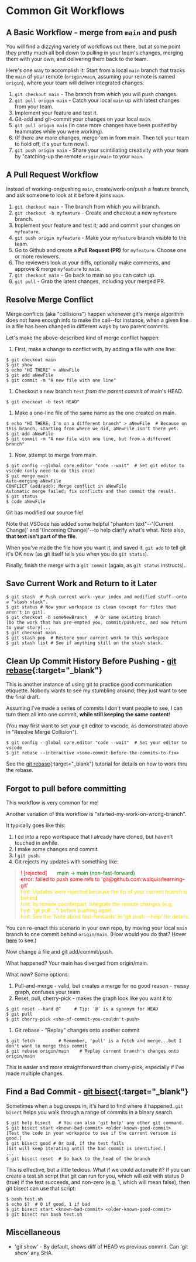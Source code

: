 # Common Git Workflows

## A Basic Workflow - merge from `main` and push
You will find a dizzying variety of workflows out there, but at some point they pretty much all boil down to pulling in your team's changes, merging them with your own, and delivering them back to the team.

Here's one way to accomplish it: Start from a local `main` branch that tracks the `main` of your remote (`origin/main`, assuming your remote is named `origin`), where your team will deliver integrated changes.

1. `git checkout main` - The branch from which you will push changes.
1. `git pull origin main` - Catch your local `main` up with latest changes from your team.
1. Implement your feature and test it.
1. Git-add and git-commit your changes on your local `main`.
1. `git pull origin main` (in case more changes have been pushed by teammates while you were working).
1. (If there *are* more changes, merge 'em in from main.  Then tell your team to hold off, it's your turn now!).
1. `git push origin main` - Share your scintillating creativity with your team by "catching-up the remote `origin/main` to your `main`.

## A Pull Request Workflow
Instead of working-on/pushing `main`, create/work-on/push a feature branch, and ask someone to look at it before it joins `main`.

1. `git checkout main` - The branch from which you will branch.
1. `git checkout -b myfeature` - Create and checkout a new `myfeature` branch.
1. Implement your feature and test it; add and commit your changes on `myfeature`.
1. `git push origin myfeature` - Make your `myfeature` branch visible to the team.
1. Go to Github and create a **Pull Request (PR)** for `myfeature`.  Choose one or more reviewers.
1. The reviewers look at your diffs, optionally make comments, and approve & merge `myfeature` to `main`.
1. `git checkout main` - Go back to main so you can catch up.
1. `git pull` - Grab the latest changes, including your merged PR.

## Resolve Merge Conflict
Merge conflicts (aka "collisions") happen whenever git's merge algorithm does not have enough info to make the call--for instance, when a given line in a file has been changed in different ways by two parent commits.

Let's make the above-described kind of merge conflict happen:

1. First, make a change to conflict with, by adding a file with one line:
```
$ git checkout main
$ git show
$ echo "HI THERE" > aNewFile
$ git add aNewFile
$ git commit -m "A new file with one line"
```
1. Checkout a new branch `test` _from the parent commit_ of main's HEAD.
```
$ git checkout -b test HEAD^
```
1. Make a one-line file of the same name as the one created on main.
```
$ echo "HI THERE, I'm on a different branch" > aNewFile  # Because on this branch, starting from where we did, aNewFile isn't there yet.
$ git add aNewFile
$ git commit -m "A new file with one line, but from a different branch"
```
1. Now, attempt to merge from main.
```
$ git config --global core.editor "code --wait"  # Set git editor to vscode (only need to do this once)
$ git merge main
Auto-merging aNewFile
CONFLICT (add/add): Merge conflict in aNewFile
Automatic merge failed; fix conflicts and then commit the result.
$ git status
$ code aNewFile
```

Git has modified our source file!

Note that VSCode has added some helpful "phantom text"\--'(Current Change)' and '(Incoming Change)'\--to help clarify what's what. Note also, **that text isn't part of the file**.

When you've made the file how you want it, and saved it, `git add` to tell git it's OK now (as git itself tells you when you do `git status`).

Finally, finish the merge with a `git commit` (again, as `git status` instructs)..

## Save Current Work and Return to it Later
```
$ git stash  # Push current work--your index and modified stuff--onto a "stash stack".
$ git status # Now your workspace is clean (except for files that aren't in git).
$ git checkout -b someNewBranch   # Or some existing branch
[Do the work that has pre-empted you, commit/push/etc, and now return to your story]...
$ git checkout main
$ git stash pop  # Restore your current work to this workspace
$ git stash list # See if anything still on the stash stack.
```

## Clean Up Commit History Before Pushing - [git rebase](https://git-scm.com/book/en/v2/Git-Branching-Rebasing){:target="_blank"} 

This is another instance of using git to practice good communication etiquette.  Nobody wants to see my stumbling around; they just want to see the final draft.

Assuming I've made a series of commits I don't want people to see, I can turn them all into one commit, **while still keeping the same content**!

(You may first want to set your git editor to vscode, as demonstrated above in "Resolve Merge Collision").

```
$ git config --global core.editor "code --wait"  # Set your editor to vscode
$ git rebase --interactive <some-commit-before-the-commits-to-fix>
```
See the [git rebase](https://git-scm.com/book/en/v2/Git-Branching-Rebasing){:target="_blank"} tutorial for details on how to work thru the rebase.

## Forgot to pull before committing
This workflow is very common for me!

Another variation of this workflow is "started-my-work-on-wrong-branch".

It typically goes like this: 
1. I cd into a repo workspace that I already have cloned, but haven't touched in awhile.
1. I make some changes and commit.
1. I `git push`.
1. Git rejects my updates with something like:

<blockquote>
<span style="color:red">! [rejected]</span> &nbsp; &nbsp; &nbsp; <span style="color:green">main -> main (non-fast-forward)</span><br>
<span style="color:red">error: failed to push some refs to 'git@github.com:walquis/learning-git'</span><br>
<span style="color:gold">hint: Updates were rejected because the tip of your current branch is behind<br>
hint: its remote counterpart. Integrate the remote changes (e.g.<br>
hint: 'git pull ...') before pushing again.<br>
hint: See the 'Note about fast-forwards' in 'git push --help' for details.<br>
</span>
</blockquote>

You can re-enact this scenario in your own repo, by moving your local `main` branch to one commit behind `origin/main`.  (How would you do that? Hover [here](doesnotexist.jpg, "git reset --hard HEAD^") to see.)

Now change a file and git add/commit/push.

What happened?  Your main has diverged from origin/main.

What now?  Some options:
1. Pull-and-merge - valid, but creates a merge for no good reason - messy graph, confuses your team
1. Reset, pull, cherry-pick - makes the graph look like you want it to
```
$ git reset --hard @^     # Tip: '@' is a synonym for HEAD
$ git pull
$ git cherry-pick <sha-of-commit-you-couldn't-push>
```
1. Git rebase - "Replay" changes onto another commit
```
$ git fetch         # Remember, 'pull' is a fetch and merge...but I don't want to merge this commit
$ git rebase origin/main    # Replay current branch's changes onto origin/main
```
This is easier and more straightforward than cherry-pick, especially if I've made multiple changes.

## Find a Bad Commit - [git bisect](https://git-scm.com/book/en/v2/Git-Tools-Debugging-with-Git){:target="_blank"}

Sometimes when a bug creeps in, it's hard to find where it happened.  `git bisect` helps you walk through a range of commits in a binary search.

```
$ git help bisect   # You can also 'git help' any other git command.
$ git bisect start <known-bad-commit> <older-known-good-commit>
[Test the code in your workspace to see if the current version is good.]
$ git bisect good # Or bad, if the test fails
[Git will keep iterating until the bad commit is identified.]
...
$ git bisect reset  # Go back to the head of the branch
```

This is effective, but a little tedious.  What if we could automate it?  If you can create a test.sh script that git can run for you, which will exit with status 0 (true) if the test succeeds, and non-zero (e.g. 1, which will mean false), then git bisect can use that script:
```
$ bash test.sh
$ echo $?  # 0 if good, 1 if bad
$ git bisect start <known-bad-commit> <older-known-good-commit>
$ git bisect run bash test.sh
```

## Miscellaneous
- 'git show' - By default, shows diff of HEAD vs previous commit.  Can 'git show' any SHA.
